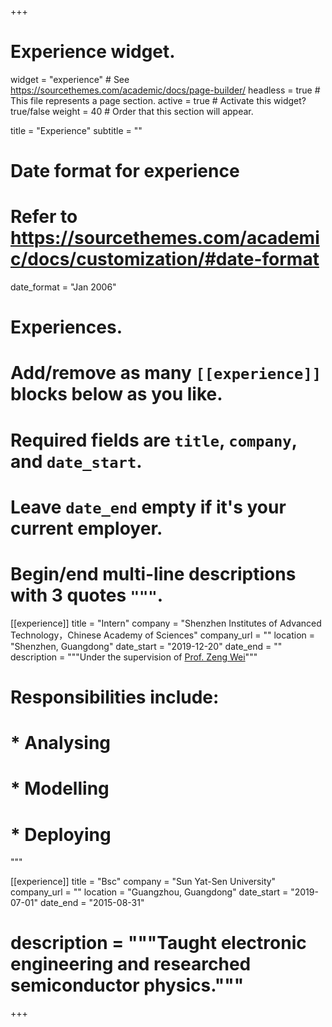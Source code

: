 +++
# Experience widget.
widget = "experience"  # See https://sourcethemes.com/academic/docs/page-builder/
headless = true  # This file represents a page section.
active = true  # Activate this widget? true/false
weight = 40  # Order that this section will appear.

title = "Experience"
subtitle = ""

# Date format for experience
#   Refer to https://sourcethemes.com/academic/docs/customization/#date-format
date_format = "Jan 2006"

# Experiences.
#   Add/remove as many `[[experience]]` blocks below as you like.
#   Required fields are `title`, `company`, and `date_start`.
#   Leave `date_end` empty if it's your current employer.
#   Begin/end multi-line descriptions with 3 quotes `"""`.
[[experience]]
  title = "Intern"
  company = "Shenzhen Institutes of Advanced Technology，Chinese Academy of Sciences"
  company_url = ""
  location = "Shenzhen, Guangdong"
  date_start = "2019-12-20"
  date_end = ""
  description = """Under the supervision of [Prof. Zeng Wei](https://zeng-wei.com)"""
  # Responsibilities include:
  
 # * Analysing
 # * Modelling
 # * Deploying
  """

[[experience]]
  title = "Bsc"
  company = "Sun Yat-Sen University"
  company_url = ""
  location = "Guangzhou, Guangdong"
  date_start = "2019-07-01"
  date_end = "2015-08-31"
  # description = """Taught electronic engineering and researched semiconductor physics."""

+++
